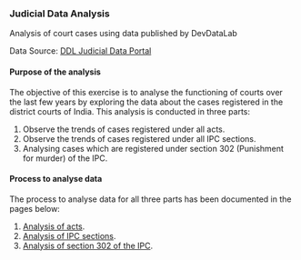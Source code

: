 ### Judicial Data Analysis
Analysis of court cases using data published by DevDataLab

Data Source: [DDL Judicial Data Portal](https://devdatalab.org/judicial-data)

#### Purpose of the analysis
The objective of this exercise is to analyse the functioning of courts over the last few years by exploring the data about the cases registered in the district courts of India. This analysis is conducted in three parts: 
  1. Observe the trends of cases registered under all acts. 
  2. Observe the trends of cases registered under all IPC sections.
  3. Analysing cases which are registered under section 302 (Punishment for murder) of the IPC.

#### Process to analyse data
The process to analyse data for all three parts has been documented in the pages below:
  1. [Analysis of acts](docs/process-all-acts.md). 
  2. [Analysis of IPC sections](docs/process-all-sections.md).
  3. [Analysis of section 302 of the IPC](docs/process-section-302.md).
